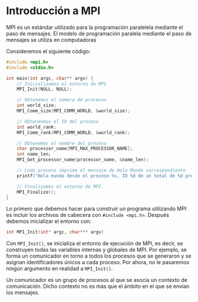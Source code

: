 # Introducción a MPI

MPI es un estándar utilizado para la programación paralelela mediante el paso de mensajes. El modelo de programación paralela mediante el paso de mensajes se utiliza en computadoras 

Consideremos el siguiente código:
```c
#include <mpi.h>
#include <stdio.h>

int main(int argc, char** argv) {
    // Inicializamos el entorno de MPI
    MPI_Init(NULL, NULL);

    // Obtenemos el número de procesos
    int world_size;
    MPI_Comm_size(MPI_COMM_WORLD, &world_size);

    // Obtenenmos el ID del proceso
    int world_rank;
    MPI_Comm_rank(MPI_COMM_WORLD, &world_rank);

    // Obtenemos el nombre del proceso
    char processor_name[MPI_MAX_PROCESSOR_NAME];
    int name_len;
    MPI_Get_processor_name(processor_name, &name_len);

    // Cada proceso imprime el mensaje de Hola Mundo correspondiente 
    printf("Hola mundo desde el proceso %s, ID %d de un total de %d procesos\n", processor_name, world_rank, world_size);

    // Finalizamos el entorno de MPI.
    MPI_Finalize();
}
```

Lo primero que debemos hacer para construir un programa utilizando MPI es incluir los archivos de cabecera con `#include <mpi.h>`. Después debemos inicializar el entorno con:

```c
int MPI_Init(int* argc, char*** argv)
```

Con `MPI_Init()`, se inicializa el entorno de ejecución de MPI, es decir, se construyen todas las variables internas y globales de MPI. Por ejemplo, se forma un comunicador en torno a todos los procesos que se generaron y se asignan identificadores únicos a cada proceso. Por ahora, no le pasaremos ningún argumento en realidad a `MPI_Init()`.

Un comunicador es un grupo de procesos al que se asocia un contexto de comunicación. Dicho contexto no es más que el ámbito en el que se envían los mensajes. 